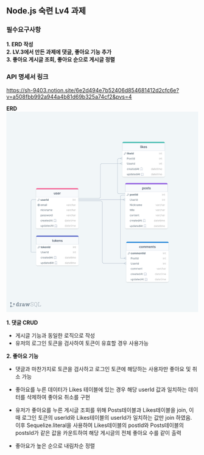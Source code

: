 ## Node.js 숙련 Lv4 과제

### 필수요구사항

**1. ERD 작성** <br>
**2. LV.3에서 만든 과제에 댓글, 좋아요 기능 추가** <br>
**3. 좋아요 게시글 조회, 좋아요 순으로 게시글 정렬**

### API 명세서 링크

https://sh-9403.notion.site/6e2d494e7b52406d854681412d2cfc6e?v=a508fbb992a944a4b81d69b325a74cf2&pvs=4

**ERD**
![ERD](./assets/image/drawSQL-personal-export-2023-07-06.png)

**1. 댓글 CRUD**

- 게시글 기능과 동일한 로직으로 작성
- 유저의 로그인 토큰을 검사하여 토큰이 유효할 경우 사용가능

**2. 좋아요 기능**

- 댓글과 마찬가지로 토큰을 검사하고 로그인 토큰에 해당하는 사용자만 좋아요 및 취소 가능
- 좋아요를 누른 데이터가 Likes 테이블에 있는 경우 해당 userId 값과 일치하는 데이터를
  삭제하여 좋아요 취소를 구현
- 유저가 좋아요를 누른 게시글 조회를 위해 Posts테이블과 Likes테이블을 join, 이 때 로그인 토큰의 userId와 Likes테이블의 userId가 일치하는 값만 join 하였음.
  이후 Sequelize.literal을 사용하여 Likes테이블의 postId와 Posts테이블의 postsId가 같은 값을 카운트하여 해당 게시글의 전체 좋아요 수를 같이 출력
- 좋아요가 높은 순으로 내림차순 정렬

  <!-- | Path    | API Method | Verify | Description |
  | ------- | ---------- | :----: | ----------- |
  | /signup | POST       |        | 회원가입    | -->
